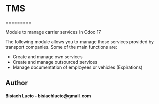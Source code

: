 # TMS
=========

Module to manage carrier services in Odoo 17

The following module allows you to manage those services provided by transport companies.
Some of the main functions are:
- Create and manage own services
- Create and manage outsourced services
- Manage documentation of employees or vehicles (Expirations)

<h2>Author</h2>
<h4>Bisiach Lucio - bisiachlucio@gmail.com</h4>
